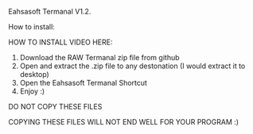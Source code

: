 Eahsasoft Termanal V1.2.

How to install:

HOW TO INSTALL VIDEO HERE: 

1. Download the RAW Termanal zip file from github
2. Open and extract the .zip file to any destonation (I would extract it to desktop)
3. Open the Eahsasoft Termanal Shortcut
4. Enjoy :)

DO NOT COPY THESE FILES

COPYING THESE FILES WILL NOT END WELL FOR YOUR PROGRAM :)
